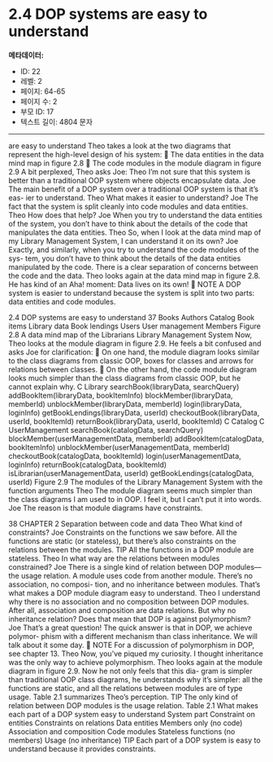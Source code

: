 # 2.4 DOP systems are easy to understand

**메타데이터:**
- ID: 22
- 레벨: 2
- 페이지: 64-65
- 페이지 수: 2
- 부모 ID: 17
- 텍스트 길이: 4804 문자

---

are easy to understand
Theo takes a look at the two diagrams that represent the high-level design of his system:
 The data entities in the data mind map in figure 2.8
 The code modules in the module diagram in figure 2.9
A bit perplexed, Theo asks Joe:
Theo I’m not sure that this system is better than a traditional OOP system where
objects encapsulate data.
Joe The main benefit of a DOP system over a traditional OOP system is that it’s eas-
ier to understand.
Theo What makes it easier to understand?
Joe The fact that the system is split cleanly into code modules and data entities.
Theo How does that help?
Joe When you try to understand the data entities of the system, you don’t have to
think about the details of the code that manipulates the data entities.
Theo So, when I look at the data mind map of my Library Management System, I can
understand it on its own?
Joe Exactly, and similarly, when you try to understand the code modules of the sys-
tem, you don’t have to think about the details of the data entities manipulated
by the code. There is a clear separation of concerns between the code and the
data.
Theo looks again at the data mind map in figure 2.8. He has kind of an Aha! moment:
Data lives on its own!
 NOTE A DOP system is easier to understand because the system is split into two
parts: data entities and code modules.

2.4 DOP systems are easy to understand 37
Books
Authors
Catalog
Book items
Library data Book lendings
Users
User management Members
Figure 2.8 A data mind map of the
Librarians
Library Management System
Now, Theo looks at the module diagram in figure 2.9. He feels a bit confused and asks Joe
for clarification:
 On one hand, the module diagram looks similar to the class diagrams from classic
OOP, boxes for classes and arrows for relations between classes.
 On the other hand, the code module diagram looks much simpler than the class
diagrams from classic OOP, but he cannot explain why.
C Library
searchBook(libraryData, searchQuery)
addBookItem(libraryData, bookItemInfo)
blockMember(libraryData, memberId)
unblockMember(libraryData, memberId)
login(libraryData, loginInfo)
getBookLendings(libraryData, userId)
checkoutBook(libraryData, userId, bookItemId)
returnBook(libraryData, userId, bookItemId)
C Catalog
C UserManagement
searchBook(catalogData, searchQuery)
blockMember(userManagementData, memberId)
addBookItem(catalogData, bookItemInfo)
unblockMember(userManagementData, memberId)
checkoutBook(catalogData, bookItemId)
login(userManagementData, loginInfo)
returnBook(catalogData, bookItemId)
isLibrarian(userManagementData, userId)
getBookLendings(catalogData, userId)
Figure 2.9 The modules of the Library Management System with the function arguments
Theo The module diagram seems much simpler than the class diagrams I am used to
in OOP. I feel it, but I can’t put it into words.
Joe The reason is that module diagrams have constraints.

38 CHAPTER 2 Separation between code and data
Theo What kind of constraints?
Joe Constraints on the functions we saw before. All the functions are static (or
stateless), but there’s also constraints on the relations between the modules.
TIP All the functions in a DOP module are stateless.
Theo In what way are the relations between modules constrained?
Joe There is a single kind of relation between DOP modules—the usage relation. A
module uses code from another module. There’s no association, no composi-
tion, and no inheritance between modules. That’s what makes a DOP module
diagram easy to understand.
Theo I understand why there is no association and no composition between DOP
modules. After all, association and composition are data relations. But why no
inheritance relation? Does that mean that DOP is against polymorphism?
Joe That’s a great question! The quick answer is that in DOP, we achieve polymor-
phism with a different mechanism than class inheritance. We will talk about it
some day.
 NOTE For a discussion of polymorphism in DOP, see chapter 13.
Theo Now, you’ve piqued my curiosity. I thought inheritance was the only way to
achieve polymorphism.
Theo looks again at the module diagram in figure 2.9. Now he not only feels that this dia-
gram is simpler than traditional OOP class diagrams, he understands why it’s simpler: all
the functions are static, and all the relations between modules are of type usage. Table 2.1
summarizes Theo’s perception.
TIP The only kind of relation between DOP modules is the usage relation.
Table 2.1 What makes each part of a DOP system easy to understand
System part Constraint on entities Constraints on relations
Data entities Members only (no code) Association and composition
Code modules Stateless functions (no members) Usage (no inheritance)
TIP Each part of a DOP system is easy to understand because it provides constraints.
